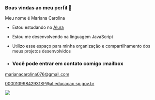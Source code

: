 ### Boas vindas ao meu perfil 💜

Meu nome é Mariana Carolina

- Estou estudando no [Alura](https://www.alura.com.br/)
- Estou me desenvolvendo na linguagem JavaScript
- Utilizo esse espaço para minha organização e compartilhamento dos meus projetos desenvolvidos

- ### Você pode entrar em contato comigo :mailbox

marianacarolina076@gmail.com

00001099842931SP@al.educacao.sp.gov.br

![](https://media.tenor.com/h5VyJy3Ph_wAAAAM/chopper-one-piece-chopper.gif)
